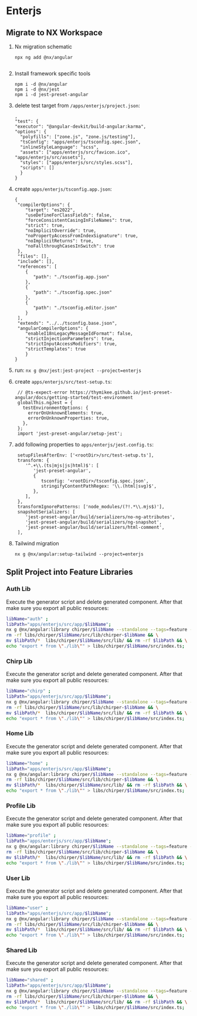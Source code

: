 # Enterjs

## Migrate to NX Workspace

1. Nx migration schematic
   ```
   npx ng add @nx/angular
  
   ```
2. Install framework specific tools
   ```
   npm i -d @nx/angular
   npm i -d @nx/jest
   npm i -d jest-preset-angular
   ```
  1. delete test target from `/apps/enterjs/project.json`:
     ```
     ,
     "test": {
     "executor": "@angular-devkit/build-angular:karma",
     "options": {
       "polyfills": ["zone.js", "zone.js/testing"],
       "tsConfig": "apps/enterjs/tsconfig.spec.json",
       "inlineStyleLanguage": "scss",
       "assets": ["apps/enterjs/src/favicon.ico", "apps/enterjs/src/assets"],
       "styles": ["apps/enterjs/src/styles.scss"],
       "scripts": []
       }
     }
     ```
  2. create `apps/enterjs/tsconfig.app.json`:
     ```
     {
      "compilerOptions": {
         "target": "es2022",
         "useDefineForClassFields": false,
         "forceConsistentCasingInFileNames": true,
         "strict": true,
         "noImplicitOverride": true,
         "noPropertyAccessFromIndexSignature": true,
         "noImplicitReturns": true,
         "noFallthroughCasesInSwitch": true
      },
      "files": [],
      "include": [],
      "references": [
         {
            "path": "./tsconfig.app.json"
         },
         {
            "path": "./tsconfig.spec.json"
         },
         {
            "path": "./tsconfig.editor.json"
         }
      ],
      "extends": "../../tsconfig.base.json",
      "angularCompilerOptions": {
         "enableI18nLegacyMessageIdFormat": false,
         "strictInjectionParameters": true,
         "strictInputAccessModifiers": true,
         "strictTemplates": true
         }
     }

     ```
  3. run: `nx g @nx/jest:jest-project --project=enterjs`

  4. create `apps/enterjs/src/test-setup.ts`:
     ```
      // @ts-expect-error https://thymikee.github.io/jest-preset-angular/docs/getting-started/test-environment
      globalThis.ngJest = {
        testEnvironmentOptions: {
          errorOnUnknownElements: true,
          errorOnUnknownProperties: true,
        },
      };
      import 'jest-preset-angular/setup-jest';
     ```

  5. add following properties to `apps/enterjs/jest.config.ts`:
      ```
       setupFilesAfterEnv: ['<rootDir>/src/test-setup.ts'],
       transform: {
          '^.+\\.(ts|mjs|js|html)$': [
             'jest-preset-angular',
             {
                tsconfig: '<rootDir>/tsconfig.spec.json',
                stringifyContentPathRegex: '\\.(html|svg)$',
             },
          ],
       },
       transformIgnorePatterns: ['node_modules/(?!.*\\.mjs$)'],
       snapshotSerializers: [
          'jest-preset-angular/build/serializers/no-ng-attributes',
          'jest-preset-angular/build/serializers/ng-snapshot',
          'jest-preset-angular/build/serializers/html-comment',
       ],
      ```

3. Tailwind migration
   ```
   nx g @nx/angular:setup-tailwind --project=enterjs
   ```
## Split Project into Feature Libraries

### Auth Lib
Execute the generator script and delete generated component. After that make sure you export all public resources:
```bash
libName="auth" ;
libPath="apps/enterjs/src/app/$libName";
nx g @nx/angular:library chirper/$libName --standalone --tags=feature --importPath=@chirper/$libName && \
rm -rf libs/chirper/$libName/src/lib/chirper-$libName && \
mv $libPath/*  libs/chirper/$libName/src/lib/ && rm -rf $libPath && \
echo "export * from \"./lib\"" > libs/chirper/$libName/src/index.ts;
```

### Chirp Lib
Execute the generator script and delete generated component. After that make sure you export all public resources:
```bash
libName="chirp" ;
libPath="apps/enterjs/src/app/$libName";
nx g @nx/angular:library chirper/$libName --standalone --tags=feature --importPath=@chirper/$libName && \
rm -rf libs/chirper/$libName/src/lib/chirper-$libName && \
mv $libPath/*  libs/chirper/$libName/src/lib/ && rm -rf $libPath && \
echo "export * from \"./lib\"" > libs/chirper/$libName/src/index.ts;
```

### Home Lib
Execute the generator script and delete generated component. After that make sure you export all public resources:
```bash
libName="home" ;
libPath="apps/enterjs/src/app/$libName";
nx g @nx/angular:library chirper/$libName --standalone --tags=feature --importPath=@chirper/$libName && \
rm -rf libs/chirper/$libName/src/lib/chirper-$libName && \
mv $libPath/*  libs/chirper/$libName/src/lib/ && rm -rf $libPath && \
echo "export * from \"./lib\"" > libs/chirper/$libName/src/index.ts;
```

### Profile Lib
Execute the generator script and delete generated component. After that make sure you export all public resources:
```bash
libName="profile" ;
libPath="apps/enterjs/src/app/$libName";
nx g @nx/angular:library chirper/$libName --standalone --tags=feature --importPath=@chirper/$libName && \
rm -rf libs/chirper/$libName/src/lib/chirper-$libName && \
mv $libPath/*  libs/chirper/$libName/src/lib/ && rm -rf $libPath && \
echo "export * from \"./lib\"" > libs/chirper/$libName/src/index.ts;
```

### User Lib
Execute the generator script and delete generated component. After that make sure you export all public resources:
```bash
libName="user" ;
libPath="apps/enterjs/src/app/$libName";
nx g @nx/angular:library chirper/$libName --standalone --tags=feature --importPath=@chirper/$libName && \
rm -rf libs/chirper/$libName/src/lib/chirper-$libName && \
mv $libPath/*  libs/chirper/$libName/src/lib/ && rm -rf $libPath && \
echo "export * from \"./lib\"" > libs/chirper/$libName/src/index.ts;
```



### Shared Lib
Execute the generator script and delete generated component. After that make sure you export all public resources:
```bash
libName="shared" ;
libPath="apps/enterjs/src/app/$libName";
nx g @nx/angular:library chirper/$libName --standalone --tags=feature --importPath=@chirper/$libName && \
rm -rf libs/chirper/$libName/src/lib/chirper-$libName && \
mv $libPath/*  libs/chirper/$libName/src/lib/ && rm -rf $libPath && \
echo "export * from \"./lib\"" > libs/chirper/$libName/src/index.ts;
```
